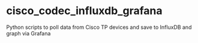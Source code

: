 # cisco_codec_influxdb_grafana
Python scripts to poll data from Cisco TP devices and save to InfluxDB and graph via Grafana
